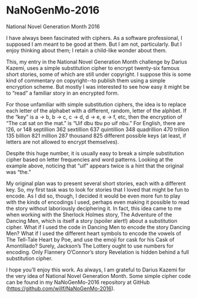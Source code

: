 # NaNoGenMo-2016

National Novel Generation Month 2016

I have always been fascinated with ciphers. As a software professional, I supposed I am meant to be good at them. But I am not, particularly. But I enjoy thinking about them; I retain a child-like wonder about them.

This, my entry in the National Novel Generation Month challenge by Darius Kazemi, uses a simple substitution cipher to encrypt twenty-six famous short stories, some of which are still under copyright. I suppose this is some kind of commentary on copyright--to publish them using a simple encryption scheme. But mostly I was interested to see how easy it might be to “read” a familiar story in an encrypted form.

For those unfamiliar with simple substitution ciphers, the idea is to replace each letter of the alphabet with a different, random, letter of the alphbet. If the “key” is a → b, b → c, c → d, d → e, e → f, etc, then the encryption of “The cat sat on the mat.” is “Uif dbu tbu po uif nbu.” For English, there are !26, or 148 septillion 362 sextillion 637 quintillion 348 quadrillion 470 trillion 135 billion 821 million 287 thousand 825 different possible keys (at least, if letters are  not allowed to encrypt themselves).

Despite this huge number, it is usually easy to break a simple substitution cipher based on letter frequencies and word patterns. Looking at the example above, noticing that “uif” appears twice is a hint that the original was “the.”

My original plan was to present several short stories, each with a different key. So, my first task was to look for stories that I loved that might be fun to encode. As I did so, though, I decided it would be even more fun to play with the kinds of encodings I used, perhaps even making it possible to read the story without laboriously deciphering it. In fact, this idea came to me when working with the Sherlock Holmes story, The Adventure of the Dancing Men, which is itself a story (spoiler alert!) about a substitution cipher. What if I used the code in Dancing Men to encode the story Dancing Men? What if I used the different heart symbols to encode the vowels of The Tell-Tale Heart by Poe, and use the emoji for cask for his Cask of Amontillado? Surely, Jackson’s The Lottery ought to use numbers for encoding. Only Flannery O’Connor’s story Revelation is hidden behind a full substitution cipher.

I hope you’ll enjoy this work. As always, I am grateful to Darius Kazemi for the very idea of National Novel Generation Month. Some simple cipher code can be found in my NaNoGenMo-2016 repository at GitHub (https://github.com/willf/NaNoGenMo-2016).
